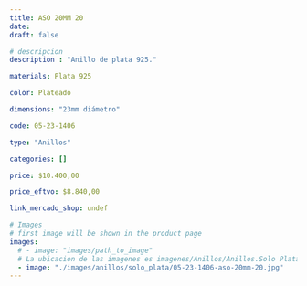 ```yaml
---
title: ASO 20MM 20
date: 
draft: false

# descripcion
description : "Anillo de plata 925."

materials: Plata 925

color: Plateado

dimensions: "23mm diámetro"

code: 05-23-1406

type: "Anillos"

categories: []

price: $10.400,00

price_eftvo: $8.840,00

link_mercado_shop: undef

# Images
# first image will be shown in the product page
images:
  # - image: "images/path_to_image"
  # La ubicacion de las imagenes es imagenes/Anillos/Anillos.Solo Plata/05-23-1406-aso-20mm-20
  - image: "./images/anillos/solo_plata/05-23-1406-aso-20mm-20.jpg"
---
```

